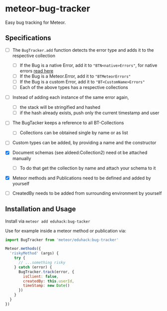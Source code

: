 # meteor-bug-tracker
Easy bug tracking for Meteor.

## Specifications

* [ ] The `BugTracker.add` function detects the error type and adds it to the respective collection
  * [ ] If the Bug is a native Error, add it to `"BTN<native>Errors"`, for native errors [read here](https://developer.mozilla.org/en-US/docs/Web/JavaScript/Reference/Global_Objects/Error#Error_types)
  * [ ] If the Bug is a Meteor.Error, add it to `"BTMeteorErrors"`
  * [ ] If the Bug is a custom Error, add it to `"BT<CustomName>Errors"`
  * [ ] Each of the above types has a respective collections
  
* [ ] Instead of adding each instance of the same error again,
  * [ ] the stack will be stringified and hashed
  * [ ] if the hash already exists, push only the current timestamp and user

* [ ] The BugTacker keeps a reference to all BT-Collections
  * [ ] Collections can be obtained single by name or as list
* [ ] Custom types can be added, by providing a name and the constructor

* [x] Document schemas (see aldeed:Collection2) need ot be attached manually
  * [ ] To do that get the collection by name and attach your schema to it
* [x] Meteor methods and Publications need to be defined and added by yourself
* [ ] CreatedBy needs to be added from surrounding environment by yourself

## Installation and Usage

Install via `meteor add eduhack:bug-tacker`

Use for example inside a meteor method or publication via:

```javascript
import BugTracker from 'meteor/eduhack:bug-tracker'

Meteor.methods({
  'riskyMethod' (args) {
    try {
      // ...something risky
    } catch (error) {
      BugTracker.track(error, {
        isClient: false,
        createdBy: this.userId,
        timeStamp: new Date()
      })
    }
  }
})
```